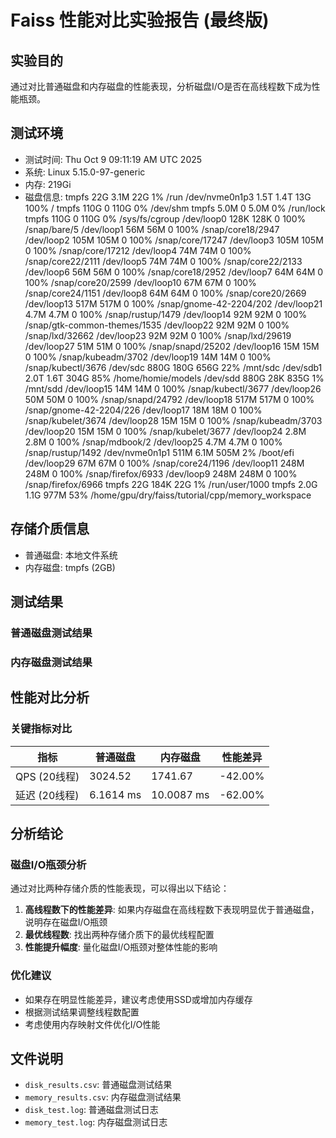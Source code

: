 # Faiss 性能对比实验报告 (最终版)

## 实验目的
通过对比普通磁盘和内存磁盘的性能表现，分析磁盘I/O是否在高线程数下成为性能瓶颈。

## 测试环境
- 测试时间: Thu Oct  9 09:11:19 AM UTC 2025
- 系统: Linux 5.15.0-97-generic
- 内存: 219Gi
- 磁盘信息: tmpfs            22G  3.1M   22G   1% /run
/dev/nvme0n1p3  1.5T  1.4T   13G 100% /
tmpfs           110G     0  110G   0% /dev/shm
tmpfs           5.0M     0  5.0M   0% /run/lock
tmpfs           110G     0  110G   0% /sys/fs/cgroup
/dev/loop0      128K  128K     0 100% /snap/bare/5
/dev/loop1       56M   56M     0 100% /snap/core18/2947
/dev/loop2      105M  105M     0 100% /snap/core/17247
/dev/loop3      105M  105M     0 100% /snap/core/17212
/dev/loop4       74M   74M     0 100% /snap/core22/2111
/dev/loop5       74M   74M     0 100% /snap/core22/2133
/dev/loop6       56M   56M     0 100% /snap/core18/2952
/dev/loop7       64M   64M     0 100% /snap/core20/2599
/dev/loop10      67M   67M     0 100% /snap/core24/1151
/dev/loop8       64M   64M     0 100% /snap/core20/2669
/dev/loop13     517M  517M     0 100% /snap/gnome-42-2204/202
/dev/loop21     4.7M  4.7M     0 100% /snap/rustup/1479
/dev/loop14      92M   92M     0 100% /snap/gtk-common-themes/1535
/dev/loop22      92M   92M     0 100% /snap/lxd/32662
/dev/loop23      92M   92M     0 100% /snap/lxd/29619
/dev/loop27      51M   51M     0 100% /snap/snapd/25202
/dev/loop16      15M   15M     0 100% /snap/kubeadm/3702
/dev/loop19      14M   14M     0 100% /snap/kubectl/3676
/dev/sdc        880G  180G  656G  22% /mnt/sdc
/dev/sdb1       2.0T  1.6T  304G  85% /home/homie/models
/dev/sdd        880G   28K  835G   1% /mnt/sdd
/dev/loop15      14M   14M     0 100% /snap/kubectl/3677
/dev/loop26      50M   50M     0 100% /snap/snapd/24792
/dev/loop18     517M  517M     0 100% /snap/gnome-42-2204/226
/dev/loop17      18M   18M     0 100% /snap/kubelet/3674
/dev/loop28      15M   15M     0 100% /snap/kubeadm/3703
/dev/loop20      15M   15M     0 100% /snap/kubelet/3677
/dev/loop24     2.8M  2.8M     0 100% /snap/mdbook/2
/dev/loop25     4.7M  4.7M     0 100% /snap/rustup/1492
/dev/nvme0n1p1  511M  6.1M  505M   2% /boot/efi
/dev/loop29      67M   67M     0 100% /snap/core24/1196
/dev/loop11     248M  248M     0 100% /snap/firefox/6933
/dev/loop9      248M  248M     0 100% /snap/firefox/6966
tmpfs            22G  184K   22G   1% /run/user/1000
tmpfs           2.0G  1.1G  977M  53% /home/gpu/dry/faiss/tutorial/cpp/memory_workspace

## 存储介质信息
- 普通磁盘: 本地文件系统
- 内存磁盘: tmpfs (2GB)

## 测试结果

### 普通磁盘测试结果


### 内存磁盘测试结果


## 性能对比分析

### 关键指标对比
| 指标 | 普通磁盘 | 内存磁盘 | 性能差异 |
|------|----------|----------|----------|
| QPS (20线程) | 3024.52 | 1741.67 | -42.00% |
| 延迟 (20线程) | 6.1614 ms | 10.0087 ms | -62.00% |

## 分析结论

### 磁盘I/O瓶颈分析
通过对比两种存储介质的性能表现，可以得出以下结论：

1. **高线程数下的性能差异**: 如果内存磁盘在高线程数下表现明显优于普通磁盘，说明存在磁盘I/O瓶颈
2. **最优线程数**: 找出两种存储介质下的最优线程配置
3. **性能提升幅度**: 量化磁盘I/O瓶颈对整体性能的影响

### 优化建议
- 如果存在明显性能差异，建议考虑使用SSD或增加内存缓存
- 根据测试结果调整线程数配置
- 考虑使用内存映射文件优化I/O性能

## 文件说明
- `disk_results.csv`: 普通磁盘测试结果
- `memory_results.csv`: 内存磁盘测试结果  
- `disk_test.log`: 普通磁盘测试日志
- `memory_test.log`: 内存磁盘测试日志
